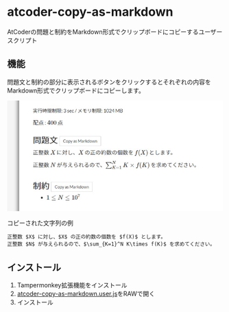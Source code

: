 # atcoder-copy-as-markdown
AtCoderの問題と制約をMarkdown形式でクリップボードにコピーするユーザースクリプト

## 機能
問題文と制約の部分に表示されるボタンをクリックするとそれぞれの内容をMarkdown形式でクリップボードにコピーします。

![ユーザーインターフェース](./images/ui.jpg)

コピーされた文字列の例
```markdown
正整数 $X$ に対し、$X$ の正の約数の個数を $f(X)$ とします。
正整数 $N$ が与えられるので、$\sum_{K=1}^N K\times f(K)$ を求めてください。
```

## インストール
1. Tampermonkey拡張機能をインストール
2. [atcoder-copy-as-markdown.user.js](https://github.com/na3shkw/atcoder-copy-as-markdown/raw/master/atcoder-copy-as-markdown.user.js)をRAWで開く
3. インストール
